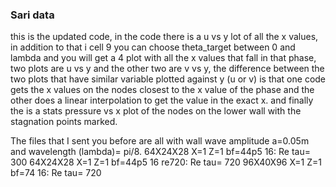 ### Sari data


this is the updated code, in the code there is a u vs y lot of all the x values, in addition to that i cell 9 you can choose theta_target between 0 and lambda and you will get a  4 plot with all the x values that fall in that phase, two plots are u vs y and the other two are v vs y, the difference between the two plots that have similar variable plotted against y (u or v) is that one code gets the x values on the nodes closest to the x value of the phase and the other does a linear interpolation to get the value in the exact x. and finally the is a stats pressure vs x plot of the nodes on the lower wall with the stagnation points marked.

The files that I sent you before are all with wall wave amplitude a=0.05m and wavelength (lambda)= pi/8. 
64X24X28 X=1 Z=1 bf=44p5 16: Re tau= 300
64X24X28 X=1 Z=1 bf=44p5 16 re720: Re tau= 720
96X40X96 X=1 Z=1 bf=74 16: Re tau= 720
